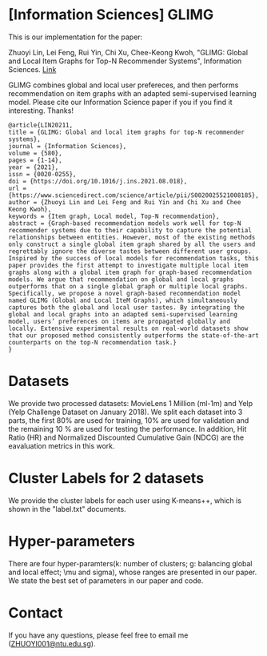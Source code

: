# [Information Sciences] GLIMG
This is our implementation for the paper:

Zhuoyi Lin, Lei Feng, Rui Yin, Chi Xu, Chee-Keong Kwoh, "GLIMG: Global and Local Item Graphs for Top-N Recommender Systems", Information Sciences.
[Link](https://www.sciencedirect.com/science/article/abs/pii/S0020025521008185)

GLIMG combines global and local user prefereces, and then performs recommendation on item graphs with an adapted semi-supervised learning model. Please cite our Information Science paper if you if you find it interesting. Thanks!
```
@article{LIN20211,
title = {GLIMG: Global and local item graphs for top-N recommender systems},
journal = {Information Sciences},
volume = {580},
pages = {1-14},
year = {2021},
issn = {0020-0255},
doi = {https://doi.org/10.1016/j.ins.2021.08.018},
url = {https://www.sciencedirect.com/science/article/pii/S0020025521008185},
author = {Zhuoyi Lin and Lei Feng and Rui Yin and Chi Xu and Chee Keong Kwoh},
keywords = {Item graph, Local model, Top-N recommendation},
abstract = {Graph-based recommendation models work well for top-N recommender systems due to their capability to capture the potential relationships between entities. However, most of the existing methods only construct a single global item graph shared by all the users and regrettably ignore the diverse tastes between different user groups. Inspired by the success of local models for recommendation tasks, this paper provides the first attempt to investigate multiple local item graphs along with a global item graph for graph-based recommendation models. We argue that recommendation on global and local graphs outperforms that on a single global graph or multiple local graphs. Specifically, we propose a novel graph-based recommendation model named GLIMG (Global and Local IteM Graphs), which simultaneously captures both the global and local user tastes. By integrating the global and local graphs into an adapted semi-supervised learning model, users’ preferences on items are propagated globally and locally. Extensive experimental results on real-world datasets show that our proposed method consistently outperforms the state-of-the-art counterparts on the top-N recommendation task.}
}
```

# Datasets

We provide two processed datasets: MovieLens 1 Million (ml-1m) and Yelp (Yelp Challenge Dataset on January 2018). We split each dataset into 3 parts, the first 80%
are used for training, 10% are used for validation and the remaining 10 % are used for testing the performance.
In addition, Hit Ratio (HR) and Normalized Discounted Cumulative Gain (NDCG) are the eavaluation metrics in this work.

# Cluster Labels for 2 datasets
We provide the cluster labels for each user using K-means++, which is shown in the "label.txt" documents.

# Hyper-parameters
There are four hyper-paramters(k: number of clusters; g: balancing global and local effect; \mu and sigma), whose ranges are presented in our paper. We state the best set of parameters in our paper and code.

# Contact
If you have any questions, please feel free to email me (ZHUOYI001@ntu.edu.sg).
